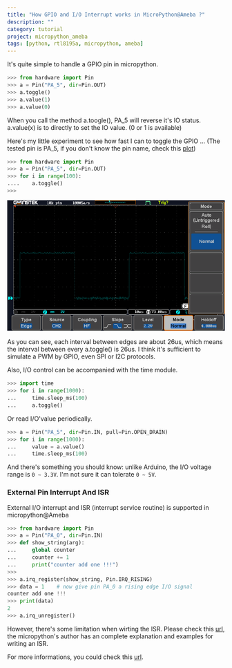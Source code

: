 ```yaml
---
title: "How GPIO and I/O Interrupt works in MicroPython@Ameba ?"
description: ""
category: tutorial
project: micropython_ameba
tags: [python, rtl8195a, micropython, ameba]
---
```


It's quite simple to handle a GPIO pin in micropython.

<!--more-->
```python
>>> from hardware import Pin
>>> a = Pin("PA_5", dir=Pin.OUT)
>>> a.toggle()
>>> a.value(1)
>>> a.value(0)
```

When you call the method a.toogle(), PA_5 will reverse it's IO status. a.value(x) is to directly to set the IO value. (0 or 1 is available)

Here's my little experiment to see how fast I can to toggle the GPIO ... (The tested pin is PA_5, if you don't know the pin name, check this [plot](http://cwyark.github.io/mpiot/rtl8195a/intro.html#realtek-ameba-board))

```python
>>> from hardware import Pin
>>> a = Pin("PA_5", dir=Pin.OUT)
>>> for i in range(100):
....    a.toggle()
>>>
```

![gpio toggle](/assets/images/micropython-ameba/gpio_toggle.png)

As you can see, each interval between edges are about 26us, which means the interval between every a.toggle() is 26us. I think it's sufficient to simulate a PWM by GPIO, even SPI or I2C protocols.

Also, I/O control can be accompanied with the time module.

``` python
>>> import time
>>> for i in range(1000):
...     time.sleep_ms(100)
...     a.toggle()
```

Or read I/O'value periodically.

``` python
>>> a = Pin("PA_5", dir=Pin.IN, pull=Pin.OPEN_DRAIN)
>>> for i in range(1000):
...     value = a.value()
...     time.sleep_ms(100)
```

And there's something you should know: unlike Arduino, the I/O voltage range is `0 ~ 3.3V`. I'm not sure it can tolerate `0 ~ 5V`.

### External Pin Interrupt And ISR ###

External I/O interrupt and ISR (interrupt service routine) is supported in micropython@Ameba

``` python
>>> from hardware import Pin
>>> a = Pin("PA_0", dir=Pin.IN)
>>> def show_string(arg):
...     global counter
...     counter += 1
...     print("counter add one !!!")
>>> 
>>> a.irq_register(show_string, Pin.IRQ_RISING)
>>> data = 1    # now give pin PA_0 a rising edge I/O signal
counter add one !!!
>>> print(data)
2
>>> a.irq_unregister()
```

However, there's some limitation when wirting the ISR. Please check this [url](http://docs.micropython.org/en/v1.8/unix/reference/isr_rules.html#critical-sections), the micropython's author has an complete explanation and examples for writing an ISR.

For more informations, you could check this [url](http://cwyark.github.io/mpiot/rtl8195a/modules/hardware.html).
